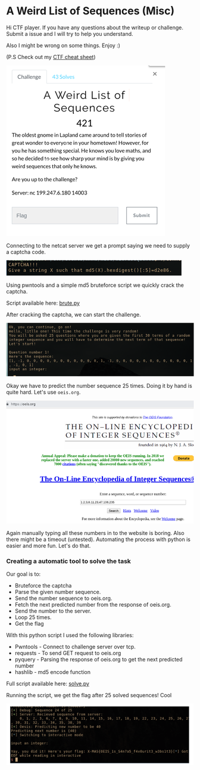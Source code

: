 # A Weird List of Sequences (Misc)

Hi CTF player. If you have any questions about the writeup or challenge. Submit a issue and I will try to help you understand.

Also I might be wrong on some things. Enjoy :)

(P.S Check out my [CTF cheat sheet](https://github.com/flawwan/CTF-Candy))

![alt text](1.png "Chall")

Connecting to the netcat server we get a prompt saying we need to supply a captcha code.

![alt text](2.png "Chall")

Using pwntools and a simple md5 bruteforce script we quickly crack the captcha.

Script available here: [brute.py](brute.py)


After cracking the captcha, we can start the challenge.

![alt text](3.png "Chall")

Okay we have to predict the number sequence 25 times. Doing it by hand is quite hard. Let's use `oeis.org`.

![alt text](4.png "Chall")

Again manually typing all these numbers in to the website is boring. Also there might be a timeout (untested). Automating the process with python is easier and more fun. Let's do that.

### Creating a automatic tool to solve the task

Our goal is to:
* Bruteforce the captcha
* Parse the given number sequence.
* Send the number sequence to oeis.org.
* Fetch the next predicted number from the response of oeis.org.
* Send the number to the server.
* Loop 25 times.
* Get the flag

With this python script I used the following libraries:
* Pwntools - Connect to challenge server over tcp.
* requests - To send GET request to oeis.org
* pyquery - Parsing the response of oeis.org to get the next predicted number
* hashlib - md5 encode function

Full script available here: [solve.py](solve.py)

Running the script, we get the flag after 25 solved sequences! Cool

![alt text](5.png "Chall")
